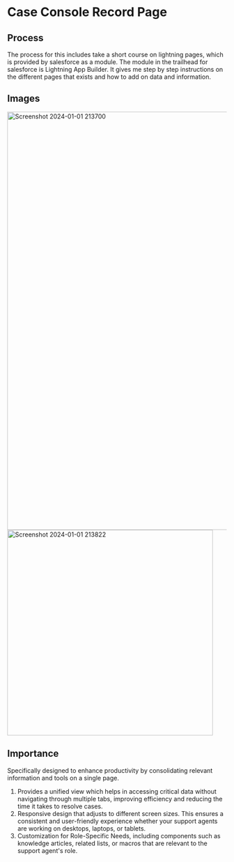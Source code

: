 # Case Console Record Page

## Process

The process for this includes take a short course on lightning pages, which is provided by salesforce as a module. 
The module in the trailhead for salesforce is Lightning App Builder. It gives me step by step instructions on the different pages that exists and how to add on data and information. 


## Images
<img width="960" alt="Screenshot 2024-01-01 213700" src="https://github.com/LuseroNajera/Salesforce-Projects/assets/155403528/f185ab79-5e71-4a9f-bd55-9950af386399">
<img width="472" alt="Screenshot 2024-01-01 213822" src="https://github.com/LuseroNajera/Salesforce-Projects/assets/155403528/32867413-1550-4b98-acf0-a95d1ffb6700">


## Importance

Specifically designed to enhance productivity by consolidating relevant information and tools on a single page.

 1. Provides a unified view which helps in accessing critical data without navigating through multiple tabs, improving efficiency and reducing the time it takes to resolve cases.
 2. Responsive design that adjusts to different screen sizes. This ensures a consistent and user-friendly experience whether your support agents are working on desktops, laptops, or tablets.
 3. Customization for Role-Specific Needs, including components such as knowledge articles, related lists, or macros that are relevant to the support agent's role.


